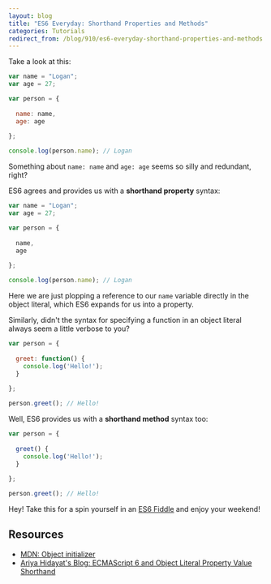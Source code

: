 ```yaml
---
layout: blog
title: "ES6 Everyday: Shorthand Properties and Methods"
categories: Tutorials
redirect_from: /blog/910/es6-everyday-shorthand-properties-and-methods
---
```


Take a look at this:

```javascript
var name = "Logan";
var age = 27;

var person = {
  
  name: name,
  age: age
  
};

console.log(person.name); // Logan
```

Something about `name: name` and `age: age` seems so silly and redundant, right?

ES6 agrees and provides us with a **shorthand property** syntax:

```javascript
var name = "Logan";
var age = 27;

var person = {
  
  name,
  age
  
};

console.log(person.name); // Logan
```

Here we are just plopping a reference to our `name` variable directly in the object literal, which ES6 expands for us into a property.

Similarly, didn't the syntax for specifying a function in an object literal always seem a little verbose to you?

```javascript
var person = {
  
  greet: function() {
    console.log('Hello!');
  }
  
};

person.greet(); // Hello!
```

Well, ES6 provides us with a **shorthand method** syntax too:

```javascript
var person = {
  
  greet() {
    console.log('Hello!');
  }
  
};

person.greet(); // Hello!
```

Hey! Take this for a spin yourself in an [ES6 Fiddle](http://www.es6fiddle.net/iaj75fvo/) and enjoy your weekend!

## Resources

- [MDN: Object initializer](https://developer.mozilla.org/en-US/docs/Web/JavaScript/Reference/Operators/Object_initializer)
- [Ariya Hidayat's Blog: ECMAScript 6 and Object Literal Property Value Shorthand](http://ariya.ofilabs.com/2013/02/es6-and-object-literal-property-value-shorthand.html)
